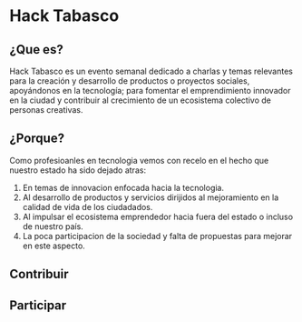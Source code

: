 # Hack Tabasco

## ¿Que es?

Hack Tabasco es un evento semanal dedicado a charlas y temas relevantes para la creación y desarrollo de productos o proyectos sociales, apoyándonos en la tecnología; para fomentar el emprendimiento innovador en la ciudad y contribuir al crecimiento de un ecosistema colectivo de personas creativas.

## ¿Porque?

Como profesioanles en tecnologia vemos con recelo en el hecho que nuestro estado ha sido dejado atras:

 1. En temas de innovacion enfocada hacia la tecnologia.
 2. Al desarrollo de productos y servicios dirijidos al mejoramiento en la calidad de vida de los ciudadados.
 3. Al impulsar el ecosistema emprendedor hacia fuera del estado o incluso de nuestro país.
 4. La poca participacion de la sociedad y falta de propuestas para mejorar en este aspecto.

## Contribuir 

## Participar
